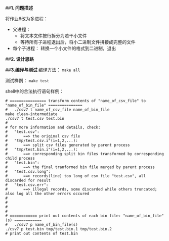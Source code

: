 ##**1. 问题描述**

将作业6改为多进程：

+ 父进程： 
    - 将文本文件按行拆分为若干小文件
    - 等待所有子进程退出后，将小二进制文件拼接成完整的文件
+ 每个子进程： 转换一个小文件的格式到二进制，退出


##**2. 设计思路**



##**3.编译与测试**
编译方法： `make all`

测试样例： `make test`

shell中的合法执行语句样例：

```shell
# ================ transform contents of "name_of_csv_file" to "name_of_bin_file" ===============
# 	./csv7 t name_of_csv_file name_of_bin_file     
make clean-intermediate
./csv7 t test.csv test.bin 
# 	
# for more information and details, check:
# 	"test.csv": 
# 		==> the original csv file
# 	"tmp/test.csv.i"(i=1,2,...): 
# 		==> split csv files generated by parent process
# 	"tmp/test.bin.i"(i=1,2,...): 
# 		==> corresponding split bin files transformed by corresponding child process
# 	"test.bin": 
# 		==> the final tranformed bin file merged by parent process
# 	"test.csv.long": 
# 		==> records(line) too long of csv file "test.csv", all discarded for result
# 	"test.csv.err": 
# 		==> illegal records, some discarded while others truncated; also log all the other errors occured
#
#
#
#
# ============ print out contents of each bin file: "name_of_bin_file"(s) ============
# 	./csv7 p name_of_bin_file(s) 
./csv7 p test.bin tmp/test.bin.1 tmp/test.bin.2
# print out contents of test.bin
```


